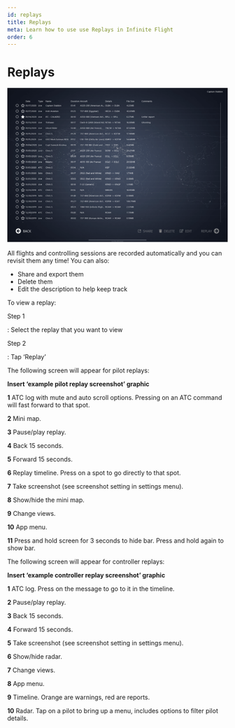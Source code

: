 ```yaml
---
id: replays
title: Replays
meta: Learn how to use use Replays in Infinite Flight
order: 6
---
```


# Replays

 ![Replay page](_images\manual\replay-page.png)

All flights and controlling sessions are recorded automatically and you can revisit them any time! You can also:

- Share and export them
- Delete them
- Edit the description to help keep track

 

To view a replay:



Step 1

: Select the replay that you want to view

 

Step 2

: Tap ‘Replay’

 

The following screen will appear for pilot replays:

 

**Insert ‘example pilot replay screenshot’ graphic**



**1**        ATC log with mute and auto scroll options. Pressing on an ATC command will fast forward to that spot.

**2**        Mini map.

**3**        Pause/play replay.

**4**        Back 15 seconds.

**5**        Forward 15 seconds.

**6**        Replay timeline. Press on a spot to go directly to that spot.

**7**        Take screenshot (see screenshot setting in settings menu).

**8**        Show/hide the mini map.

**9**        Change views.

**10**      App menu.

**11**      Press and hold screen for 3 seconds to hide bar. Press and hold again to show bar.

 

The following screen will appear for controller replays:

 

**Insert ‘example controller replay screenshot’ graphic**



**1**        ATC log. Press on the message to go to it in the timeline.

**2**        Pause/play replay.

**3**        Back 15 seconds.

**4**        Forward 15 seconds.

**5**        Take screenshot (see screenshot setting in settings menu).

**6**        Show/hide radar.

**7**        Change views.

**8**        App menu.

**9**        Timeline. Orange are warnings, red are reports.

**10**      Radar. Tap on a pilot to bring up a menu, includes options to filter pilot details.